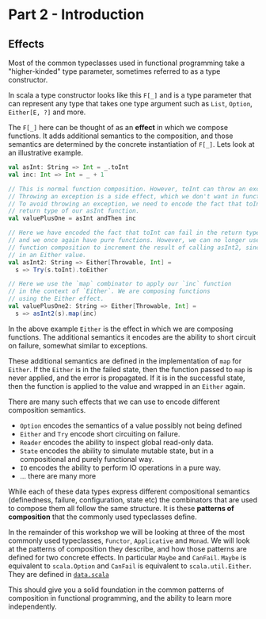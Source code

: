 # Part 2 - Introduction

## Effects

Most of the common typeclasses used in functional programming take a "higher-kinded" type parameter, sometimes referred 
to as a type constructor.

In scala a type constructor looks like this `F[_]` and is a type parameter that can represent any type that takes one 
type argument such as `List`, `Option`, `Either[E, ?]` and more.

The `F[_]` here can be thought of as an **effect** in which we compose functions. It adds additional semantics to the composition,
and those semantics are determined by the concrete instantiation of `F[_]`. Lets look at an illustrative example.

```scala
val asInt: String => Int = _.toInt
val inc: Int => Int = _ + 1

// This is normal function composition. However, toInt can throw an exception.
// Throwing an exception is a side effect, which we don't want in functional code.
// To avoid throwing an exception, we need to encode the fact that toInt can fail in the
// return type of our asInt function.
val valuePlusOne = asInt andThen inc

// Here we have encoded the fact that toInt can fail in the return type
// and we once again have pure functions. However, we can no longer use regular
// function composition to increment the result of calling asInt2, since it is wrapped
// in an Either value.
val asInt2: String => Either[Throwable, Int] = 
  s => Try(s.toInt).toEither

// Here we use the `map` combinator to apply our `inc` function
// in the context of `Either`. We are composing functions
// using the Either effect.
val valuePlusOne2: String => Either[Throwable, Int] = 
  s => asInt2(s).map(inc) 
```

In the above example `Either` is the effect in which we are composing functions. The additional
semantics it encodes are the ability to short circuit on failure, somewhat similar to exceptions.

These additional semantics are defined in the implementation of `map` for `Either`. If the `Either` 
is in the failed state, then the function passed to `map` is never applied, and the error is propagated.
If it is in the successful state, then the function is applied to the value and wrapped in an `Either`
again.

There are many such effects that we can use to encode different composition semantics.

- `Option` encodes the semantics of a value possibly not being defined
- `Either` and `Try` encode short circuiting on failure.
- `Reader` encodes the ability to inspect global read-only data.
- `State` encodes the ability to simulate mutable state, but in a compositional and purely functional way.
- `IO` encodes the ability to perform IO operations in a pure way.
- ... there are many more

While each of these data types express different compositional semantics (definedness, failure, configuration, state etc)
the combinators that are used to compose them all follow the same structure. It is these **patterns of composition** that the
commonly used typeclasses define.

In the remainder of this workshop we will be looking at three of the most commonly used typeclasses, `Functor`, `Applicative`
and `Monad`. We will look at the patterns of composition they describe, and how those patterns are defined for two concrete
effects. In particular `Maybe` and `CanFail`. `Maybe` is equivalent to `scala.Option` and `CanFail` is equivalent to `scala.util.Either`.
They are defined in [`data.scala`](../src/main/scala/part2/data.scala)

This should give you a solid foundation in the common patterns of composition in functional programming, and the ability
to learn more independently.
